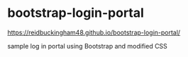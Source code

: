 # bootstrap-login-portal

https://reidbuckingham48.github.io/bootstrap-login-portal/

sample log in portal using Bootstrap and modified CSS
